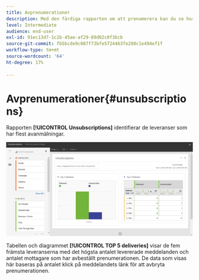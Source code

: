 ```yaml
---
title: Avprenumerationer
description: Med den färdiga rapporten om att prenumerera kan du se hur många gånger kunderna avbeställer prenumerationen på dina leveranser.
level: Intermediate
audience: end-user
exl-id: 91ec13d7-1c2b-45ae-af29-89d02c0f3bcb
source-git-commit: fb5bcde9c087f73bfe5724463fe280c1e494ef1f
workflow-type: tm+mt
source-wordcount: '64'
ht-degree: 17%

---
```


# Avprenumerationer{#unsubscriptions}

Rapporten **[!UICONTROL Unsubscriptions]** identifierar de leveranser som har flest avanmälningar.

![](assets/delivery_reports_unsub.png)

Tabellen och diagrammet **[!UICONTROL TOP 5 deliveries]** visar de fem främsta leveranserna med det högsta antalet levererade meddelanden och antalet mottagare som har avbeställt prenumerationen. De data som visas här baseras på antalet klick på meddelandets länk för att avbryta prenumerationen.
